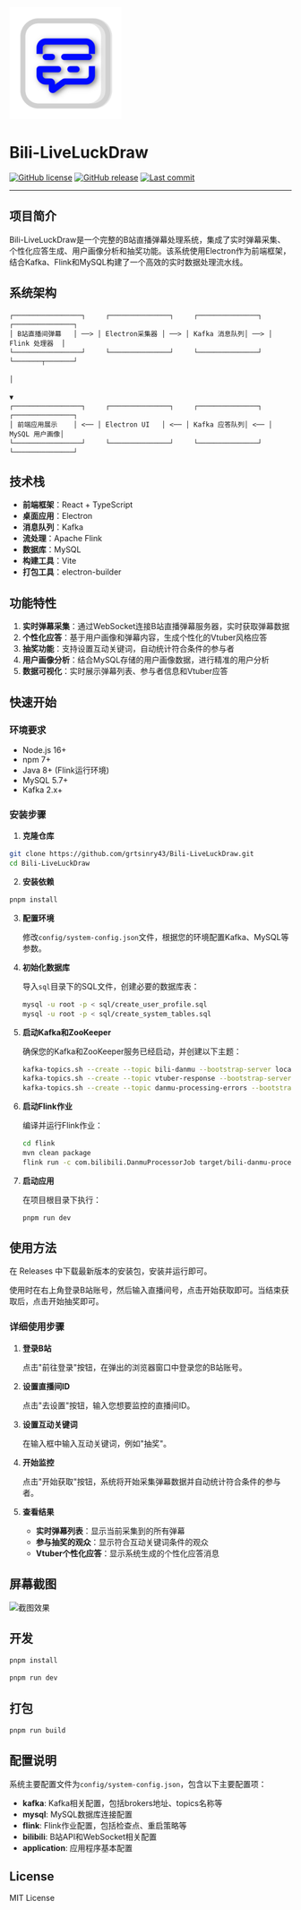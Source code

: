 <img src="/public/icon.png" alt="logo" width="200"/>

# Bili-LiveLuckDraw

[![GitHub license](https://img.shields.io/github/license/grtsinry43/Bili-LiveLuckDraw)](https://opensource.org/license/MIT)
[![GitHub release](https://img.shields.io/github/v/release/grtsinry43/Bili-LiveLuckDraw)](https://github.com/grtsinry43/Bili-LiveLuckDraw/releases)
[![Last commit](https://img.shields.io/github/last-commit/grtsinry43/Bili-LiveLuckDraw)](https://github.com/grtsinry43/Bili-LiveLuckDraw/commits/main)

---

## 项目简介

Bili-LiveLuckDraw是一个完整的B站直播弹幕处理系统，集成了实时弹幕采集、个性化应答生成、用户画像分析和抽奖功能。该系统使用Electron作为前端框架，结合Kafka、Flink和MySQL构建了一个高效的实时数据处理流水线。

## 系统架构

```
┌─────────────────┐     ┌───────────────┐     ┌───────────────┐     ┌───────────────┐
│ B站直播间弹幕   │ ──> │ Electron采集器 │ ──> │ Kafka 消息队列│ ──> │ Flink 处理器  │
└─────────────────┘     └───────────────┘     └───────────────┘     └───────┬───────┘
                                                                             │
                                                                             ▼
┌─────────────────┐     ┌───────────────┐     ┌───────────────┐     ┌───────────────┐
│ 前端应用展示    │ <── │ Electron UI   │ <── │ Kafka 应答队列│ <── │ MySQL 用户画像│
└─────────────────┘     └───────────────┘     └───────────────┘     └───────────────┘
```

## 技术栈

- **前端框架**：React + TypeScript
- **桌面应用**：Electron
- **消息队列**：Kafka
- **流处理**：Apache Flink
- **数据库**：MySQL
- **构建工具**：Vite
- **打包工具**：electron-builder

## 功能特性

1. **实时弹幕采集**：通过WebSocket连接B站直播弹幕服务器，实时获取弹幕数据
2. **个性化应答**：基于用户画像和弹幕内容，生成个性化的Vtuber风格应答
3. **抽奖功能**：支持设置互动关键词，自动统计符合条件的参与者
4. **用户画像分析**：结合MySQL存储的用户画像数据，进行精准的用户分析
5. **数据可视化**：实时展示弹幕列表、参与者信息和Vtuber应答

## 快速开始

### 环境要求

- Node.js 16+ 
- npm 7+ 
- Java 8+ (Flink运行环境)
- MySQL 5.7+ 
- Kafka 2.x+

### 安装步骤

1. **克隆仓库**
```bash
git clone https://github.com/grtsinry43/Bili-LiveLuckDraw.git
cd Bili-LiveLuckDraw
```

2. **安装依赖**
```bash
pnpm install
```

3. **配置环境**

   修改`config/system-config.json`文件，根据您的环境配置Kafka、MySQL等参数。

4. **初始化数据库**

   导入`sql`目录下的SQL文件，创建必要的数据库表：
   ```bash
   mysql -u root -p < sql/create_user_profile.sql
   mysql -u root -p < sql/create_system_tables.sql
   ```

5. **启动Kafka和ZooKeeper**

   确保您的Kafka和ZooKeeper服务已经启动，并创建以下主题：
   ```bash
   kafka-topics.sh --create --topic bili-danmu --bootstrap-server localhost:9092 --partitions 1 --replication-factor 1
   kafka-topics.sh --create --topic vtuber-response --bootstrap-server localhost:9092 --partitions 1 --replication-factor 1
   kafka-topics.sh --create --topic danmu-processing-errors --bootstrap-server localhost:9092 --partitions 1 --replication-factor 1
   ```

6. **启动Flink作业**

   编译并运行Flink作业：
   ```bash
   cd flink
   mvn clean package
   flink run -c com.bilibili.DanmuProcessorJob target/bili-danmu-processor-1.0.jar
   ```

7. **启动应用**

   在项目根目录下执行：
   ```bash
   pnpm run dev
   ```

## 使用方法

在 Releases 中下载最新版本的安装包，安装并运行即可。

使用时在右上角登录B站账号，然后输入直播间号，点击开始获取即可。当结束获取后，点击开始抽奖即可。

### 详细使用步骤

1. **登录B站**

   点击"前往登录"按钮，在弹出的浏览器窗口中登录您的B站账号。

2. **设置直播间ID**

   点击"去设置"按钮，输入您想要监控的直播间ID。

3. **设置互动关键词**

   在输入框中输入互动关键词，例如"抽奖"。

4. **开始监控**

   点击"开始获取"按钮，系统将开始采集弹幕数据并自动统计符合条件的参与者。

5. **查看结果**

   - **实时弹幕列表**：显示当前采集到的所有弹幕
   - **参与抽奖的观众**：显示符合互动关键词条件的观众
   - **Vtuber个性化应答**：显示系统生成的个性化应答消息

## 屏幕截图

![截图效果](https://github.com/user-attachments/assets/ad5d7713-c495-4fc7-9260-58a6959e216a)

## 开发

```bash
pnpm install
```

```bash
pnpm run dev
```

## 打包

```bash
pnpm run build
```

## 配置说明

系统主要配置文件为`config/system-config.json`，包含以下主要配置项：

- **kafka**: Kafka相关配置，包括brokers地址、topics名称等
- **mysql**: MySQL数据库连接配置
- **flink**: Flink作业配置，包括检查点、重启策略等
- **bilibili**: B站API和WebSocket相关配置
- **application**: 应用程序基本配置

## License

MIT License
